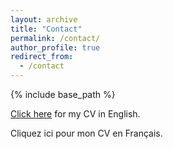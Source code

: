```yaml
---
layout: archive
title: "Contact"
permalink: /contact/
author_profile: true
redirect_from:
  - /contact
---
```


{% include base_path %}

[Click here](/files/CV_Academic_Julien_Blasco_oct_2021.pdf) for my CV in English.

Cliquez ici pour mon CV en Français.
